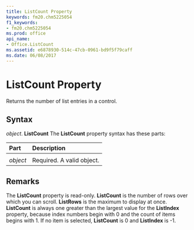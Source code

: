 ```yaml
---
title: ListCount Property
keywords: fm20.chm5225054
f1_keywords:
- fm20.chm5225054
ms.prod: office
api_name:
- Office.ListCount
ms.assetid: e6878930-514c-47cb-0961-bd9f5f79caff
ms.date: 06/08/2017
---
```



# ListCount Property



Returns the number of list entries in a control.

## Syntax

_object_. **ListCount**
The  **ListCount** property syntax has these parts:


|**Part**|**Description**|
|:-----|:-----|
|||
| _object_|Required. A valid object.|

## Remarks

The  **ListCount** property is read-only. **ListCount** is the number of rows over which you can scroll. **ListRows** is the maximum to display at once. **ListCount** is always one greater than the largest value for the **ListIndex** property, because index numbers begin with 0 and the count of items begins with 1. If no item is selected, **ListCount** is 0 and **ListIndex** is -1.

